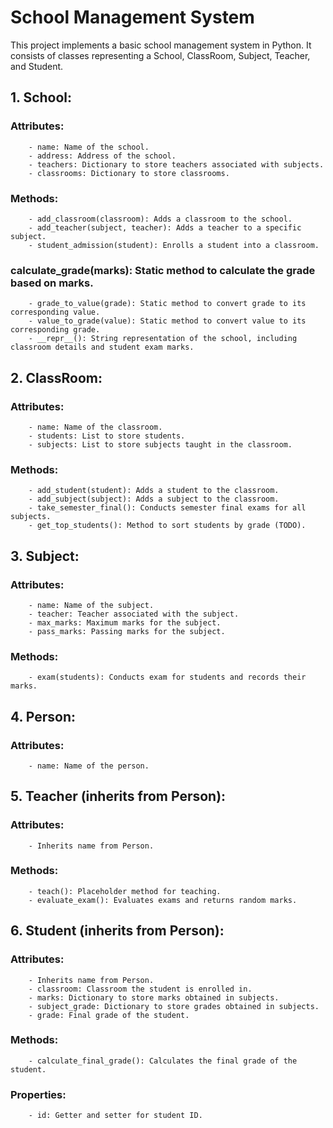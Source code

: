 # School Management System

This project implements a basic school management system in Python. It consists of classes representing a School, ClassRoom, Subject, Teacher, and Student.

## 1. School:
###     Attributes:
        - name: Name of the school.
        - address: Address of the school.
        - teachers: Dictionary to store teachers associated with subjects.
        - classrooms: Dictionary to store classrooms.
###    Methods:
        - add_classroom(classroom): Adds a classroom to the school.
        - add_teacher(subject, teacher): Adds a teacher to a specific subject.
        - student_admission(student): Enrolls a student into a classroom.
###      calculate_grade(marks): Static method to calculate the grade based on marks.
        - grade_to_value(grade): Static method to convert grade to its corresponding value.
        - value_to_grade(value): Static method to convert value to its corresponding grade.
        - __repr__(): String representation of the school, including classroom details and student exam marks.

## 2. ClassRoom:
###    Attributes:
        - name: Name of the classroom.
        - students: List to store students.
        - subjects: List to store subjects taught in the classroom.
###    Methods:
        - add_student(student): Adds a student to the classroom.
        - add_subject(subject): Adds a subject to the classroom.
        - take_semester_final(): Conducts semester final exams for all subjects.
        - get_top_students(): Method to sort students by grade (TODO).

## 3. Subject:
###    Attributes:
        - name: Name of the subject.
        - teacher: Teacher associated with the subject.
        - max_marks: Maximum marks for the subject.
        - pass_marks: Passing marks for the subject.
###    Methods:
        - exam(students): Conducts exam for students and records their marks.

## 4. Person:
###    Attributes:
        - name: Name of the person.

## 5. Teacher (inherits from Person):
###    Attributes:
        - Inherits name from Person.
###    Methods:
        - teach(): Placeholder method for teaching.
        - evaluate_exam(): Evaluates exams and returns random marks.

## 6. Student (inherits from Person):
###    Attributes:
        - Inherits name from Person.
        - classroom: Classroom the student is enrolled in.
        - marks: Dictionary to store marks obtained in subjects.
        - subject_grade: Dictionary to store grades obtained in subjects.
        - grade: Final grade of the student.
###    Methods:
        - calculate_final_grade(): Calculates the final grade of the student.
###    Properties:
        - id: Getter and setter for student ID.



